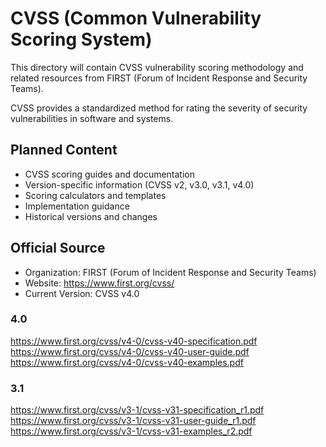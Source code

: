 # CVSS (Common Vulnerability Scoring System)

This directory will contain CVSS vulnerability scoring methodology and related resources from FIRST (Forum of Incident Response and Security Teams).

CVSS provides a standardized method for rating the severity of security vulnerabilities in software and systems.

## Planned Content

- CVSS scoring guides and documentation
- Version-specific information (CVSS v2, v3.0, v3.1, v4.0)
- Scoring calculators and templates
- Implementation guidance
- Historical versions and changes

## Official Source

- Organization: FIRST (Forum of Incident Response and Security Teams)
- Website: https://www.first.org/cvss/
- Current Version: CVSS v4.0

### 4.0

https://www.first.org/cvss/v4-0/cvss-v40-specification.pdf
https://www.first.org/cvss/v4-0/cvss-v40-user-guide.pdf
https://www.first.org/cvss/v4-0/cvss-v40-examples.pdf

### 3.1

https://www.first.org/cvss/v3-1/cvss-v31-specification_r1.pdf
https://www.first.org/cvss/v3-1/cvss-v31-user-guide_r1.pdf
https://www.first.org/cvss/v3-1/cvss-v31-examples_r2.pdf

